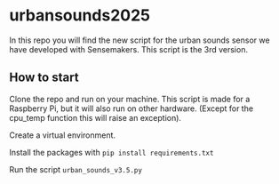 # urbansounds2025

In this repo you will find the new script for the urban sounds sensor we have developed with Sensemakers. This script is the 3rd version. 

## How to start
Clone the repo and run on your machine. This script is made for a Raspberry Pi, but it will also run on other hardware. (Except for the cpu_temp function this will raise an exception). 

Create a virtual environment.

Install the packages with 
`pip install requirements.txt`

Run the script `urban_sounds_v3.5.py`

